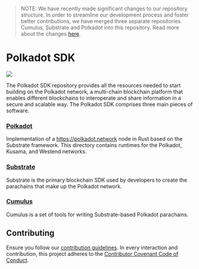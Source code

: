 > NOTE: We have recently made significant changes to our repository structure. In order to 
streamline our development process and foster better contributions, we have merged three separate 
repositories Cumulus, Substrate and Polkadot into this repository. Read more about the changes [
here](https://polkadot-public.notion.site/Polkadot-SDK-FAQ-fbc4cecc2c46443fb37b9eeec2f0d85f).

# Polkadot SDK

![](https://cms.polkadot.network/content/images/2021/06/1-xPcVR_fkITd0ssKBvJ3GMw.png)

The Polkadot SDK repository provides all the resources needed to start building on the Polkadot 
network, a multi-chain blockchain platform that enables different blockchains to interoperate and 
share information in a secure and scalable way. The Polkadot SDK comprises three main pieces of 
software.

### [Polkadot](./polkadot/)

Implementation of a https://polkadot.network node in Rust based on the Substrate framework. This 
directory contains runtimes for the Polkadot, Kusama, and Westend networks. 

### [Substrate](./substrate/)

Substrate is the primary blockchain SDK used by developers to create the parachains that make up 
the Polkadot network.

### [Cumulus](./cumulus/)
Cumulus is a set of tools for writing Substrate-based Polkadot parachains.

## Contributing

Ensure you follow our [contribution guidelines](./docs/CONTRIBUTING.md). In every interaction and contribution, this project adheres to the [Contributor Covenant Code of Conduct](./docs/CODE_OF_CONDUCT.md).